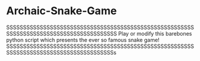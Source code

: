 # Archaic-Snake-Game
SSSSSSSSSSSSSSSSSSSSSSSSSSSSSSSSSSSSSSSSSSSSSSSSSSSSSSSSSSSSSSSSSSSSSSSSSSSSSSSSSSSSSSSSS
Play or modify this barebones python script which presents the ever so famous snake game!
SSSSSSSSSSSSSSSSSSSSSSSSSSSSSSSSSSSSSSSSSSSSSSSSSSSSSSSSSSSSSSSSSSSSSSSSSSSSSSSSSSSSSSSSs
